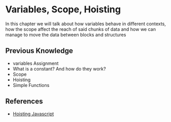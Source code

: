 # Variables, Scope, Hoisting

In this chapter we will talk about how variables behave in different contexts, how the scope affect the reach of said chunks of data and how we can manage to 
move the data between blocks and structures

## Previous Knowledge


* variables Assignment
* What is a constant? And how do they work?
* Scope
* Hoisting
* Simple Functions

## References

* [Hoisting Javascript](https://developer.mozilla.org/en-US/docs/Glossary/Hoisting)

